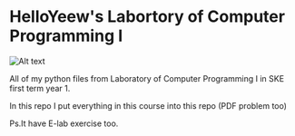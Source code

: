 # HelloYeew's Labortory of Computer Programming I
![Alt text](catdestroycom.gif)

All of my python files from Laboratory of Computer Programming I in SKE first term year 1.

In this repo I put everything in this course into this repo (PDF problem too)

Ps.It have E-lab exercise too.
